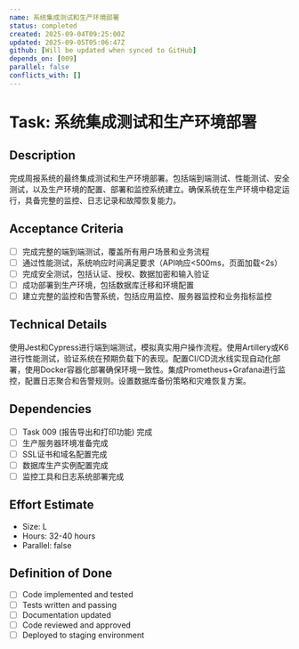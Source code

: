 ```yaml
---
name: 系统集成测试和生产环境部署
status: completed
created: 2025-09-04T09:25:00Z
updated: 2025-09-05T05:06:47Z
github: [Will be updated when synced to GitHub]
depends_on: [009]
parallel: false
conflicts_with: []
---
```


# Task: 系统集成测试和生产环境部署

## Description
完成周报系统的最终集成测试和生产环境部署。包括端到端测试、性能测试、安全测试，以及生产环境的配置、部署和监控系统建立。确保系统在生产环境中稳定运行，具备完整的监控、日志记录和故障恢复能力。

## Acceptance Criteria
- [ ] 完成完整的端到端测试，覆盖所有用户场景和业务流程
- [ ] 通过性能测试，系统响应时间满足要求（API响应<500ms，页面加载<2s）
- [ ] 完成安全测试，包括认证、授权、数据加密和输入验证
- [ ] 成功部署到生产环境，包括数据库迁移和环境配置
- [ ] 建立完整的监控和告警系统，包括应用监控、服务器监控和业务指标监控

## Technical Details
使用Jest和Cypress进行端到端测试，模拟真实用户操作流程。使用Artillery或K6进行性能测试，验证系统在预期负载下的表现。配置CI/CD流水线实现自动化部署，使用Docker容器化部署确保环境一致性。集成Prometheus+Grafana进行监控，配置日志聚合和告警规则。设置数据库备份策略和灾难恢复方案。

## Dependencies
- [ ] Task 009 (报告导出和打印功能) 完成
- [ ] 生产服务器环境准备完成
- [ ] SSL证书和域名配置完成
- [ ] 数据库生产实例配置完成
- [ ] 监控工具和日志系统部署完成

## Effort Estimate  
- Size: L
- Hours: 32-40 hours
- Parallel: false

## Definition of Done
- [ ] Code implemented and tested
- [ ] Tests written and passing
- [ ] Documentation updated
- [ ] Code reviewed and approved
- [ ] Deployed to staging environment
